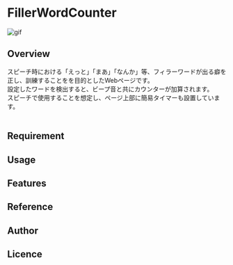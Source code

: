 

# FillerWordCounter

![gif](https://github.com/okuzaki1208/FillerWordCounter/blob/main/Sample_image/sample.gif)



## Overview
スピーチ時における「えっと」「まあ」「なんか」等、フィラーワードが出る癖を正し、訓練することをを目的としたWebページです。<br>
設定したワードを検出すると、ビープ音と共にカウンターが加算されます。<br>
スピーチで使用することを想定し、ページ上部に簡易タイマーも設置しています。<br><br>

## Requirement

## Usage

## Features

## Reference

## Author

## Licence
